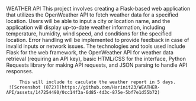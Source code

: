 WEATHER API
          This project involves creating a Flask-based web application that utilizes the OpenWeather API to fetch weather data for a specified location. 
          Users will be able to input a city or location name, and the application will display up-to-date weather information, including temperature, humidity, 
          wind speed, and conditions for the specified location. Error handling will be implemented to provide feedback in case of invalid inputs or network issues. 
          The technologies and tools used include Flask for the web framework, the OpenWeather API for weather data retrieval (requiring an API key), 
          basic HTML/CSS for the interface, Python Requests library for making API requests, and JSON parsing to handle API responses.

         This will include to caculate the weather report in 5 days.
	 ![Screenshot (872)](https://github.com/Harinit23/WEATHER-API/assets/147254490/0cc14f3a-6d85-4d3c-875e-5bf7e1d55b72)
